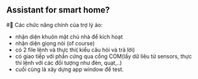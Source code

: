 ## Assistant for smart home?
#🙂
Các chức năng chính của trợ lý ảo:
- nhận diện khuôn mặt chủ nhà để kích hoạt
- nhận diện giọng nói (of course)
- có 2 file lệnh và thực thi( kiểu câu hỏi và trả lời)
- có giao tiếp với phần cứng qua cổng COM(lấy dữ liêu từ sensors, thực thi lệnh với các đối tượng như đèn, quạt,..)
- cuối cùng là xây dựng app window để test.
